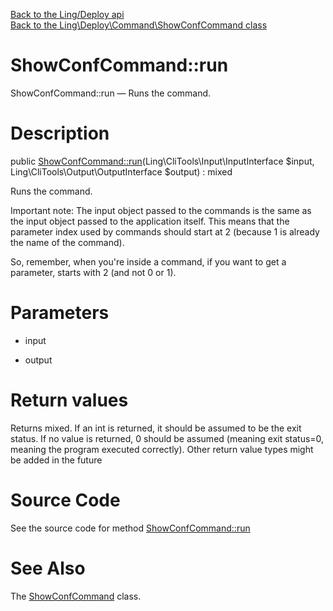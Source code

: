 [Back to the Ling/Deploy api](https://github.com/lingtalfi/Deploy/blob/master/doc/api/Ling/Deploy.md)<br>
[Back to the Ling\Deploy\Command\ShowConfCommand class](https://github.com/lingtalfi/Deploy/blob/master/doc/api/Ling/Deploy/Command/ShowConfCommand.md)


ShowConfCommand::run
================



ShowConfCommand::run — Runs the command.




Description
================


public [ShowConfCommand::run](https://github.com/lingtalfi/Deploy/blob/master/doc/api/Ling/Deploy/Command/ShowConfCommand/run.md)(Ling\CliTools\Input\InputInterface $input, Ling\CliTools\Output\OutputInterface $output) : mixed




Runs the command.

Important note:
The input object passed to the commands is the same as the input object passed to the application itself.
This means that the parameter index used by commands should start at 2 (because 1 is already the name of the command).

So, remember, when you're inside a command, if you want to get a parameter, starts with 2 (and not 0 or 1).




Parameters
================


- input

    

- output

    


Return values
================

Returns mixed.
If an int is returned, it should be assumed to be the exit status.
If no value is returned, 0 should be assumed (meaning exit status=0, meaning the program executed correctly).
Other return value types might be added in the future







Source Code
===========
See the source code for method [ShowConfCommand::run](https://github.com/lingtalfi/Deploy/blob/master/Command/ShowConfCommand.php#L31-L43)


See Also
================

The [ShowConfCommand](https://github.com/lingtalfi/Deploy/blob/master/doc/api/Ling/Deploy/Command/ShowConfCommand.md) class.




